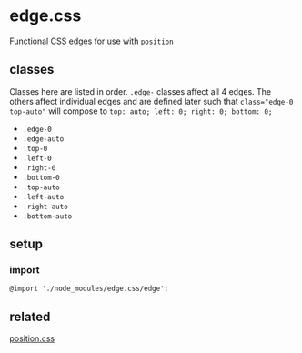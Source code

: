 # edge.css

Functional CSS edges for use with `position`

## classes

Classes here are listed in order. `.edge-` classes affect all 4 edges. The others affect individual edges and are defined later such that `class="edge-0 top-auto"` will compose to `top: auto; left: 0; right: 0; bottom: 0;`

- `.edge-0`
- `.edge-auto`
- `.top-0`
- `.left-0`
- `.right-0`
- `.bottom-0`
- `.top-auto`
- `.left-auto`
- `.right-auto`
- `.bottom-auto`

## setup

### import

```
@import './node_modules/edge.css/edge';
```

## related

[position.css](https://github.com/ryanve/position.css)
